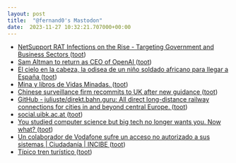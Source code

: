 ```yaml
---
layout: post
title:  "@fernand0's Mastodon"
date:  2023-11-27 10:32:21.707000+00:00
---
```

*  [NetSupport RAT Infections on the Rise - Targeting Government and Business Sectors ](https://thehackernews.com/2023/11/netsupport-rat-infections-on-rise.htm) ([toot](https://mastodon.social/@fernand0/111482053702879713))
*  [Sam Altman to return as CEO of OpenAI ](https://www.theguardian.com/technology/2023/nov/22/sam-altman-openai-ceo-return-board-chatgp) ([toot](https://mastodon.social/@fernand0/111481858246024399))
*  [El cielo en la cabeza, la odisea de un niño soldado africano para llegar a España ](https://www.rtve.es/noticias/20231121/cielo-cabeza-altarriba-garcia-moral/2461449.shtm) ([toot](https://mastodon.social/@fernand0/111480154368898295))
*  [Mina y libros de Vidas Minadas. ](https://avecesunafoto.wordpress.com/2023/11/26/mina-y-libros-de-vidas-minadas) ([toot](https://mastodon.social/@fernand0/111478288561387756))
*  [Chinese surveillance firm recommits to UK after new guidance ](https://www.theguardian.com/uk-news/2023/oct/23/chinese-surveillance-firm-hikvision-recommits-to-uk-after-new-guidanc) ([toot](https://mastodon.social/@fernand0/111478229777224125))
*  [GitHub - juliuste/direkt.bahn.guru: All direct long-distance railway connections for cities in and beyond central Europe. ](https://github.com/juliuste/direkt.bahn.gur) ([toot](https://mastodon.social/@fernand0/111478037141132653))
*  [social.uibk.ac.at ](https://social.uibk.ac.at/abou) ([toot](https://mastodon.social/@fernand0/111477805962588528))
*  [You studied computer science but big tech no longer wants you. Now what? ](https://www.economist.com/1843/2023/05/15/you-studied-computer-science-but-big-tech-no-longer-wants-you-now-wha) ([toot](https://mastodon.social/@fernand0/111477485409582294))
*  [Un colaborador de Vodafone sufre un acceso no autorizado a sus sistemas \| Ciudadanía \| INCIBE ](https://www.incibe.es/ciudadania/avisos/un-colaborador-de-vodafone-sufre-un-acceso-no-autorizado-sus-sistema) ([toot](https://mastodon.social/@fernand0/111476805822587430))
*  [Típico tren turístico ](https://www.flickr.com/photos/fernand0/53339575973) ([toot](https://mastodon.social/@fernand0/111476574128874731))
